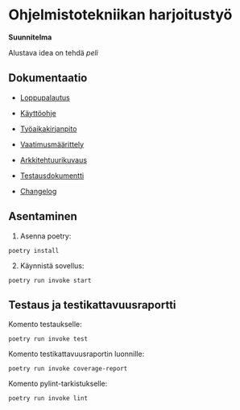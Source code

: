 # Ohjelmistotekniikan harjoitustyö

**Suunnitelma**

Alustava idea on tehdä *peli*


## Dokumentaatio

- [Loppupalautus](https://github.com/juhok00/ot-harjoitustyo/releases/tag/loppupalautus)

- [Käyttöohje](./blockgame/dokumentaatio/kayttoohje.md)
- [Työaikakirjanpito](./blockgame/dokumentaatio/tuntikirjanpito.md)
- [Vaatimusmäärittely](./blockgame/dokumentaatio/vaatimusmaarittely.md)
- [Arkkitehtuurikuvaus](./blockgame/dokumentaatio/arkkitehtuuri.md)
- [Testausdokumentti](./blockgame/dokumentaatio/testaus.md)
- [Changelog](./blockgame/dokumentaatio/changelog.md)


## Asentaminen

1. Asenna poetry:

```
poetry install
```

2. Käynnistä sovellus:
```
poetry run invoke start
```


## Testaus ja testikattavuusraportti

Komento testaukselle:

```
poetry run invoke test
```

Komento testikattavuusraportin luonnille:

```
poetry run invoke coverage-report
```


Komento pylint-tarkistukselle:

```
poetry run invoke lint
```






